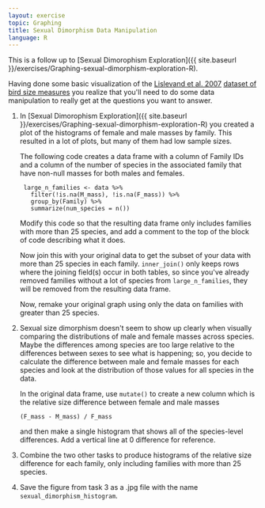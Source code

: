 ```yaml
---
layout: exercise
topic: Graphing
title: Sexual Dimorphism Data Manipulation
language: R
---
```


This is a follow up to [Sexual Dimorophism Exploration]({{ site.baseurl }}/exercises/Graphing-sexual-dimorphism-exploration-R).

Having done some basic visualization of the
[Lislevand et al. 2007](https://doi.org/10.1890/06-2054)
[dataset of bird size measures](http://www.esapubs.org/archive/ecol/E088/096/avian_ssd_jan07.txt)
you realize that you'll need to do some data manipulation to really get at the
questions you want to answer.

1. In [Sexual Dimorophism Exploration]({{ site.baseurl }}/exercises/Graphing-sexual-dimorphism-exploration-R)
you created a plot of the histograms of female and male masses by family. This
resulted in a lot of plots, but many of them had low sample sizes.

    The following code creates a data frame with a column of Family IDs and a
    column of the number of species in the associated family that have non-null
    masses for both males and females.


        large_n_families <- data %>%
          filter(!is.na(M_mass), !is.na(F_mass)) %>%
          group_by(Family) %>%
          summarize(num_species = n())


    Modify this code so that the resulting data frame only includes families
    with more than 25 species, and add a comment to the top of the block of code
    describing what it does.

    Now join this with your original data to get the subset of your data with more
    than 25 species in each family. `inner_join()` only keeps rows where the joining
    field(s) occur in both tables, so since you've already removed families without
    a lot of species from `large_n_families`, they will be removed from the resulting
    data frame.

    Now, remake your original graph using only the data on families with greater
    than 25 species.

2. Sexual size dimorphism doesn't seem to show up clearly when visually
   comparing the distributions of male and female masses across species. Maybe
   the differences among species are too large relative to the differences 
   between sexes to see what is happening; so, you decide to calculate the
   difference between male and female masses for each species and look at the
   distribution of those values for all species in the data.
   
   In the original data frame, use `mutate()` to create a new column which is the 
   relative size difference between female and male masses 

   `(F_mass - M_mass) / F_mass`

   and then make a single histogram that shows all of the species-level
   differences. Add a vertical line at 0 difference for reference.

3. Combine the two other tasks to produce histograms of the relative size
   difference for each family, only including families with more than 25
   species.

4. Save the figure from task 3 as a .jpg file with the name `sexual_dimorphism_histogram`. 
